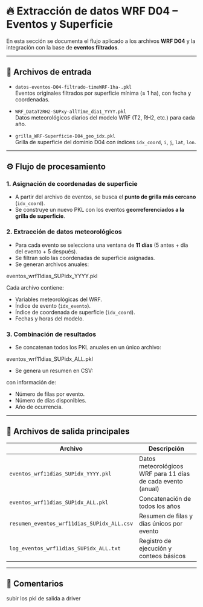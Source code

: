 # 🔥 Extracción de datos WRF D04 – Eventos y Superficie

En esta sección se documenta el flujo aplicado a los archivos **WRF D04** y la integración con la base de **eventos filtrados**.

---

## 📂 Archivos de entrada

- `datos-eventos-D04-filtrado-timeWRF-1ha-.pkl`  
  Eventos originales filtrados por superficie mínima (≥ 1 ha), con fecha y coordenadas.

- `WRF_DataT2RH2-SUPxy-allTime_dia1_YYYY.pkl`  
  Datos meteorológicos diarios del modelo WRF (T2, RH2, etc.) para cada año.

- `grilla_WRF-Superficie-D04_geo_idx.pkl`  
  Grilla de superficie del dominio D04 con índices `idx_coord`, `i`, `j`, `lat`, `lon`.

---

## ⚙️ Flujo de procesamiento

### 1. Asignación de coordenadas de superficie
- A partir del archivo de eventos, se busca el **punto de grilla más cercano** (`idx_coord`).
- Se construye un nuevo PKL con los eventos **georreferenciados a la grilla de superficie**.

### 2. Extracción de datos meteorológicos
- Para cada evento se selecciona una ventana de **11 días** (5 antes + día del evento + 5 después).
- Se filtran solo las coordenadas de superficie asignadas.
- Se generan archivos anuales:

eventos_wrf11dias_SUPidx_YYYY.pkl


Cada archivo contiene:
- Variables meteorológicas del WRF.
- Índice de evento (`idx_evento`).
- Índice de coordenada de superficie (`idx_coord`).
- Fechas y horas del modelo.

### 3. Combinación de resultados
- Se concatenan todos los PKL anuales en un único archivo:

eventos_wrf11dias_SUPidx_ALL.pkl


- Se genera un resumen en CSV:


con información de:
- Número de filas por evento.
- Número de días disponibles.
- Año de ocurrencia.

---

## 📄 Archivos de salida principales

| Archivo | Descripción |
|---------|-------------|
| `eventos_wrf11dias_SUPidx_YYYY.pkl` | Datos meteorológicos WRF para 11 días de cada evento (anual) |
| `eventos_wrf11dias_SUPidx_ALL.pkl`  | Concatenación de todos los años |
| `resumen_eventos_wrf11dias_SUPidx_ALL.csv` | Resumen de filas y días únicos por evento |
| `log_eventos_wrf11dias_SUPidx_ALL.txt` | Registro de ejecución y conteos básicos |

---

## 📌 Comentarios

subir los pkl de salida a driver
